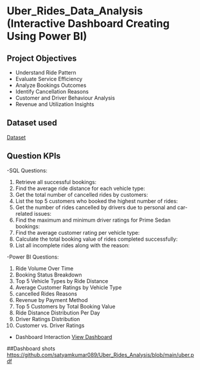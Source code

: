 # Uber_Rides_Data_Analysis (Interactive Dashboard Creating Using Power BI)
## Project Objectives
- Understand Ride Pattern
- Evaluate Service Efficiency
- Analyze Bookings Outcomes
- Identify Cancellation Reasons
- Customer and Driver Behaviour Analysis
- Revenue and Utilization Insights
## Dataset used
<a href="https://github.com/satyamkumar089/Uber_Rides_Analysis/blob/main/preeboking.xlsx">Dataset</a>
## Question KPIs
-SQL Questions:
1.	Retrieve all successful bookings:
2.	Find the average ride distance for each vehicle type:
3.	Get the total number of cancelled rides by customers:
4.	List the top 5 customers who booked the highest number of rides:
5.	Get the number of rides cancelled by drivers due to personal and car-related issues:
6.	Find the maximum and minimum driver ratings for Prime Sedan bookings:
7.	Find the average customer rating per vehicle type:
8.	Calculate the total booking value of rides completed successfully:
9.	List all incomplete rides along with the reason:


-Power BI Questions:
1.	Ride Volume Over Time
2.	Booking Status Breakdown
3.	Top 5 Vehicle Types by Ride Distance
4.	Average Customer Ratings by Vehicle Type
5.	cancelled Rides Reasons
6.	Revenue by Payment Method
7.	Top 5 Customers by Total Booking Value
8.	Ride Distance Distribution Per Day
9.	Driver Ratings Distribution
10.	Customer vs. Driver Ratings
- Dashboard Interaction <a href="https://github.com/satyamkumar089/Uber_Rides_Analysis/blob/main/complete_uber_project.pbix">View Dashboard</a>

##Dashboard shots
https://github.com/satyamkumar089/Uber_Rides_Analysis/blob/main/uber.pdf


